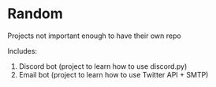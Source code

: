 # Random
Projects not important enough to have their own repo

Includes:
1. Discord bot (project to learn how to use discord.py)
2. Email bot (project to learn how to use Twitter API + SMTP)
